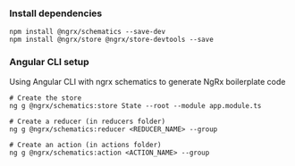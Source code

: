 ### Install dependencies
```
npm install @ngrx/schematics --save-dev
npm install @ngrx/store @ngrx/store-devtools --save
```

### Angular CLI setup
Using Angular CLI with ngrx schematics to generate NgRx boilerplate code

```
# Create the store
ng g @ngrx/schematics:store State --root --module app.module.ts

# Create a reducer (in reducers folder)
ng g @ngrx/schematics:reducer <REDUCER_NAME> --group

# Create an action (in actions folder)
ng g @ngrx/schematics:action <ACTION_NAME> --group
```